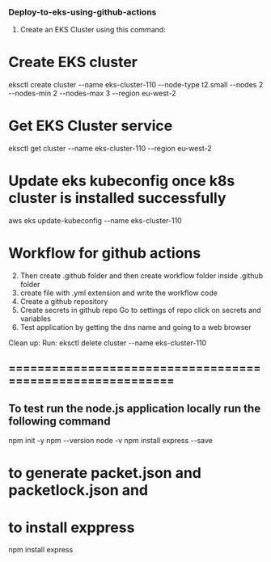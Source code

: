 ### Deploy-to-eks-using-github-actions

1. Create an EKS Cluster using this command:

# Create EKS cluster
  eksctl create cluster --name eks-cluster-110 --node-type t2.small --nodes 2 --nodes-min 2 --nodes-max 3 --region eu-west-2

# Get EKS Cluster service
eksctl get cluster --name eks-cluster-110 --region eu-west-2
 
 # Update eks kubeconfig once k8s cluster is installed successfully
aws eks update-kubeconfig --name eks-cluster-110

# Workflow for github actions

2. Then create .github folder and then create workflow folder inside .github folder 
3. create file with .yml extension and write the workflow code
4. Create a github repository 
5. Create secrets in github repo
        Go to settings of repo
        click on secrets and variables
6. Test application by getting the dns name and going to a web browser

Clean up: Run: eksctl delete cluster --name eks-cluster-110

## ==========================================================

## To test run the node.js application locally run the following command
npm init -y
 npm --version
 node -v
 npm install express --save
 

# to generate packet.json and packetlock.json and 
# to install exppress
npm install express

